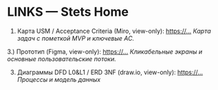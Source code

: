 # LINKS — Stets Home

1) Карта USM / Acceptance Criteria (Miro, view-only): [https://…](https://miro.com/app/board/uXjVJ6sKgb0=/?share_link_id=488402602130)
  _Карта задач с пометкой MVP и ключевые AC._
  
3.) Прототип (Figma, view-only): [https://…](https://www.figma.com/design/staLoelksEPrQAp6kfVwxG/Stets-Home-%D0%94%D0%B8%D0%B7%D0%B0%D0%B9%D0%BD-%D1%81%D0%B8%D1%81%D1%82%D0%B5%D0%BC%D0%B0?node-id=22702-12025&t=6atDyDkk1UcCfvdq-1)
  _Кликабельные экраны и основные пользовательские потоки._
  
3) Диаграммы DFD L0&L1 / ERD 3NF (draw.io, view-only): [https://…](https://viewer.diagrams.net/?tags=%7B%7D&lightbox=1&highlight=0000ff&edit=_blank&layers=1&nav=1&title=sh-dfd_erd.drawio&dark=auto#R%3Cmxfile%20pages%3D%222%22%3E%3Cdiagram%20name%3D%22DFD%20L0%26amp%3BL1%20Stets%20Home%22%20id%3D%22MnnW-QWd7FSkF0TVXXXI%22%3E7V1bc5vIEv41rkoe7GJguD36uptaOydV3t1k87KFJSyxwcJBOLbz6w%2B3wQPTMBcBQoqyVV4x0IA0833d093Tc2ScP7z8FnuPy5to7odHujZ%2FOTIujnTd0Bwt%2FV%2FW8lq0HBu6U7Qs4mBetKG3htvgp182loKLp2Dur2sXJlEUJsFjvXEWrVb%2BLKm1eXEcPdcvu4%2FC%2BlMfvYXPNNzOvJBt%2FRzMk2XR6uj2W%2FvvfrBYkicjyy3OPHjk4vKbrJfePHqmmozLI%2BM8jqKk%2BPTwcu6H2a9Hfpefzvfv%2F%2BLF81%2Fe15uHp59R%2BNH9dlzc7EpGpPoKsb9KlG%2BN7S%2Bf%2F%2F56c3XzbDp%2F3Hz88O%2Fdz%2FNjZBb3%2FuGFT3792yav5CdcPwcPobdKj85myyCcX3uv0VP2IuvEm30jR2fLKA5%2BRqvEC9NTKG1IT8dJOSIMrXbFbSaZNmetcfS0mvvzUug%2BPV%2FKIEyOy3fR8pvG0beqKzOJ2F%2Bn138iv45WNV1764S8Cum77OzcWy%2Fz52UHXhgsVunnWSrtx9kDgzA8j8Iozr%2B8cZX%2FS9sFO6HsrB9%2BnPgv1BAsO%2BU3P3rwk%2Fg1vaQ8e%2By4JaJKiCHD1YuG57cBi6yyX5b0YCWd5ZUgWVR3fxsI6YdyLMiMC4sZF0fpz%2BVeHaU%2FZ8oJ6eczJ%2F97lv%2B9zP9a%2BV8z%2F3tBXWMenetHp%2Bm7pnc1kJb%2FmNb3pww4Z7eJn6zTJ%2F2evvlbKzMGmW4qxgHpqFWUD0%2B678qm9aM3C1aLa%2F8%2B%2B9FwY4Sl%2FXKWdVWQEsZp%2BYiHYD7PHluMIu%2BuGnpxlHgJdZyOBTK%2B2MHRDTf%2B6HglDCw2FNzBRoILjwSc96xG9fVFPjbOyh5Ph2Z2aOR%2FbTIw0s86JVIMm%2FQJVpj1%2Bjz4kX5c5AMgO2FTz7gi4ym9BSo%2Fl2Lp96Ilm0PHn6cKoTyM4mQZLaKVF16%2BtTYY6O2a6yh6LBv%2F85PktRw13lMSZWyWPBCm81%2BC5Av1%2BZ9shJyY5dHFSzlg8oNXcrBKu%2BcLfUBJZYdvYvkRkZs9xT8q9pIjpXX0FM%2F8rs4utWJK3Au%2FcyCX%2FJD9tp3DOPZDLwl%2B1JUxNEhL0U9RkH6TN3J0sVYnR2zq9ZsU71rKNQZ79SLq459QLMCE1QDG1MDWqaGuUayIW7kx%2FRWPH7wgnM7A1dVGrv4rD93TOPZeqQseswG57hjZCGnNoY3dugUnIGLo3SIsfuQlsNkAVvFd%2B4WZrq5mCu1Q4e2S6IgCk1W7RokjBrGs2Tsi%2FN50xT804PYRfaYg%2Bshw1E40xyoHx9CIrCY%2F1dDXpMEiL6HXJOrwepMn3yK6v1%2F7w2g6QxGCgPFWWX4sDInN1wrDqRl1auCk8PhPDY57BM4Mm6a9JWwattaNNMdszqvrEltEGoaRdkoB5JxBHS5R9zazaig%2BjcIRAWfN3EyvvOobrm%2FvOsH52AG6HdC1rW0hF0sjF08Fuay%2FVMYbUgCIdZNpdbdagdMDbCYJG8vG28INksYNmgpuYH%2FyqUZBwabUWqGTzil9o5WfdY06NCio6XVUVS0FnjDlcjml7mBR7c42MVf3wNhqHhhbag6Yx2dOsxhb2jALvfU6mJHmqyCs3nA1JxeVPvW0pTx%2FcOSAXhkHdwOVFTHrs0CBeaO8BHY72KA3pNsw0hGAZdru1Gk3%2F4Zu1RY7l7hZtXflLXXtrw%2Fvp261IkEmaKhfxGECHqoFyWEaWnwqTMCobNPkgJRR2Q2JgUDqtIKUdaBWLVdg8GIzZ88BZQeUbYwyS9owtroM475QZiAQZXw3TwENDYqB01ijTNkWp47UfHPaavAwC63PQtG2ZqG6Iwu2hsT2ZqEItk1rsfxq5llh77Lu72xMNcn1TaBQA7qWb%2Fa8DBI%2FS0rKrnuOvUfpcSeRWoaMtoAxN6HIHiqhSG9hRZbo6uFcXasRWEvKUGP%2BUFFk0U2X9Wwk1ppppUH4aZfUcJB6zoZW0%2BSouua8EPRdoBpPc%2FOedsGUcrZrSo3JpYRHDjGsUbElmprVABc3OeSArv5tJ9NpKl%2BTYzqxEojjP7AZBS8vgWveyoHmQi3JJVcUBE8pH1%2Fl6KcdfG0IdsqzAC3olveQmViru%2FXjfsyKanQgGido0AE3TnCggzHogBcmYCS4Pn8G3PISo0QJjJYMGH6uWR3OJTzT%2BdSqhkiyjuTOm31b5Ng7nhXrQk7T68JsmnM89%2BJv74504z7%2Fd6Sf5%2B8Tvzs%2BXvj5yVIkP5EtXNGz%2F96%2Fz5%2BrwbeLF3fvtEKC%2FO998f%2FsjG6axQH9obzh28qXuv9G3B%2Fb4KviN%2BmYvygZTNPjQwkvUY2OKJeRLeUy2hqPyXuJXLu00jddhmHbzBq1hn%2BgZRmGNEtiy2g8iZfnx77bVPL8jJZsoR6DnNV8qSLJhjOrEhGdR1WGWPscbqdJQBn30zBmFFJ0y%2FUbQ9s3LHJ5eX4scqeS54daAqTKHrsKa3dxTQNXi2gLr2HudJ6kK9k0Gn0FepLNgTzJ2hf78b8fwcvV1%2BDq0Q%2FvLv%2B8fzgWCK%2BxqWGnTB%2FRk7%2BMUa%2FZsHT6IyV15mHWIwuvIi5xlN7XPDsyL7J7pby2LhckH4mvbB6sqx27AWRElD3d1QjoamOorm4LGtCrzw1KtdELjuuR0qqX0a%2Fdy7bunjhuvZ91DehnbaB%2B%2FvDh%2B93sY3jxdYHtyw8PM2dx%2BekYdioLJY%2FtUnq1rpR6IpV5Mqi1YolaK7agtTKwacLmf5TarD1Dk00yqYu02Satj8TNGVPxMzMzJqF1iY7Y7EvBHPr0%2FaO9%2FHN5e%2FHXH6uL0%2BC%2Fy6v1%2F1pgqeqtgb0Q49aI2OUZTJsbQy7zRZ0TwCFiGiwngBdiJMgJ1QwG24bSUiUGSdhkdR7WxKDE3Mxx2ZshUrmHg3FZAjOBF9c5fhHd4MqMMr8CB0FnNKiXohqt2d97iPwa7Pmx3q0hX5dGvjHK6mIVeKGeZGy9FqDhmBUg6dj4xFQzLRDWT1BqXpB%2FxLCrXq5p6HPJ8RXsoeGIRDmOBBoTGHB8To8waLoQLjK1nbzYzQjDmG6xEIxYIBr1QjlCMibHR2ryZeS1OEsrwFMQqewgTSoII%2FZuuHG3gWcsquu097yWieIq0%2B1ESjYkD1fW2jBdsi6q%2F7RLWX5JAQMQjCVlK%2FQLagcANRoX1C1FScXX00wl5ZS8697ww%2F7TQ2pbGFXV6GFtC4Q0ZexvT%2BlPgB9alvcoKv2dThNVLOi5i4oeG7KK3rKtUYBs2QCO9e7IAyijcfwK4GxEm%2FgsYQKE0ZLloVCVBvYnDFSlZjJk04cB0FMVGqXlMlujLOkYiGGTdJthKcuAmIRDWZCMZXCiEwDNNWQ40xsMTJCq%2FKNefBYprzYdq1z%2F5%2FAeT7gePz9FQmi97CapqBvW25kMqW207k7WgprWQpuxWc3USSnUgVnNUmA1QIbHagJMyGE1G%2BBFXe%2FTxtINMRtrTE4juYQ91CPacwcu5ZSRyh2Ti%2F7sEyvJ%2B4FtaxxbywSCuZhTyghpAC1hsTKfHdO4bVNMKXk8WtwYbVabSSCxjc1NQ2PXbpoaeak6pX4Fn5RdLbDYE5%2BUwRc6%2BKQgZmrJjful6iMJP2SvbLsaPSqWgN6xSi9wnJdsFMulWU2OZvMgnoNUeJb1YEHZfKalSj2uyN16WmQNPEs3NKPzBaH3s%2FWazPbSiUkxRMViVGJlYyaROSBUrGraxKa4u%2BBWatYwCwB3hem0Ews5o2zw4rKz2Mxi7CYTYOZrW91GKNKAFYsNoR4MSpjWsaucYg0SOxaNLPTGkJ2lKMD6W10p0lOrxzU1xhtnP9W9MuWwtClnaeMsD0nnx%2FIUBwkhh1MAEOlAUFNJSNA06yQ9R31dCUh6DkOiUwg9tCSVqieNiUcs%2BIz2ixfsUq0VPA1GkzbZMFKy2AD4AV4x3Fyb2tNkEiEDs%2BzIC2MYbIqrkhByeX5IHeBhJSG7ax9sNVtTZ386ZBqNfmoh3d4IUKAoft%2BZIeRGaPtFy6ZGj1vYB26HTD7HwKNESaDoBddFBgohznYZKXv2I4QcTnIK0oHQsZKQXbd9OcYlP6jbLzH2qw57o1k4b091pfKGW5ZQU%2FiJM6BakHik6khwsRxNlP90af5L0TiKUw9Iz9U1q2%2F7BwSmhcYFps7mnl0gNsMDSPpgm5p2kxoyHaGnNwDaWSTytl4kcr30HrPDh5dF2rA8md%2FPT%2BZe4t0mUex%2FuKD83qF%2Fn9FBVmQyWC2u86ML46hZ3y6Lpp5rWZ07%2FTw7yub51DGqn82O0itqZ6nj7Dxq3AvVrs6P8qJ6ctCVqI4HDH8yn%2BPtnNTMQVcpjgeP1Jacpd6KXZDBeVAJfasEXVAlkEJXEioB29qAXgNRNpZOQwKs3oaCEZFBLsd%2BhUr7uGIZ2cP7HsmwoFWPvoHqAcvXHPTEgHoCY2uKiqIlhWy06ic7rUDEdongqZO%2BNQgWnVTIp0RhxxhjTgG5EricD%2FofeKQPFk%2FZmPUnOn1hU59S4lXWIeoV7g9Tlu2qIqQBWX0T0EX9VuISzBWpzu64LlJWP4POZoDy3305%2BE2XGMUDKyOL5W6%2BMgKEkMup4AcW53B7L%2BE3DWXEJlNc4A2UkTjaDz6z7SsgYKBPQQH1WBUKDDPTQ3JK6qYX1aGitPpWN8DeWLDzzJGf%2BpjjbI7lAhmEPG0DyHBnPg6w6K7%2FiU%2B22wcbs7YaCN4oPDu65mJLQW0yjQJWntRpolx5clBIAyokm90BYQr6qCURgN7thE6NAtPoe0gByK%2BfjrbabG8kWr9tNz2UBPW52orEnSWq5WCybXL%2F9YlZVrY1di20pTVYuaf9TaC9Sly9Wz32ItKd1NCXciG7KGwM%2BXqA5wDevsFriHo2iJNCArzI2jBMO1XwQlsU8OxUDGVyy8uMBN%2BWvIsLRtFe9h1IK85OEOi7jXNiBPJxLunBTGeU2BxsE4Ht4hwsS84NxUGrdlWERoK63oemlopTTDADd%2BfhLRos1yXTrbQTwyDaQBXer6DA0GDvDSAtqSWsLqy2Wlbzo5Ko8kSg0V0VonVb6NC788NP0TpIggiUuG5cUEmq4koFw31b0aIOW13SYZsVjN20eo8M4DA0x5TeEq89EzGD9CCq2ul48dbsSqAmh4LMSHoaLviz3xuFa50gnuJaaSxaL9GUrJd4rOX7VqpQgfxSQABMBgcYNmD1KsmIrTmuLHSRYqyicRkH2uG0WSd2AhUcDDbDSGdQu34OHkIvr5EyWwbh%2FNp7jZ6yEblOvNk3cnS2jOLgZ7RKPALFvFZKCVRDq11xm0mWuKlD%2Fj49X8ogTI7Ld9Hym8bRN%2F9zGYHIJGJ%2FnV7%2FieBOq5quvXVCXmXpzfNKLlozPMTYI%2FdBGJ5HYRTnX964yv8NGGnB0G4OtmCkBelDhVoMNh2F5DhqnZXcilIdlfbIXK3pz4g02A9b88k2xh3TNUXfk84py%2FbQ%2FVU21aN1uDGq9C6jMx853l013OIo8RLqOO1%2FMqbYAdENMf6IKLvfEOx8d7C%2BZ9M%2BjAMrjMoKNqBApsAKLbs%2BbcwKYlPat7POvrKFLTxSJsMWbFAeH9hiVLYAPcUToAsMB283pIu%2BCsDuJ4G4woNnKgSC2RghYnrnQCCDEgjgwJoCf8Ahpb74oyqiX%2FHERY1Fym0BGrsHVP4tRBLH8qr8%2B0knWHwoTYZO2DCLeaCTcelEnyiftLi%2BN%2BYTGaf4%2FtsgFQJ3hzTMlthsL4nCjU7uzFRf1zPVh0Io5HU0kGAvNCNv%2FfVCjwWFRZwKiNrCYvtx8g1TQSX3KZzEXl%2FE3SGxNQN2laLYfWRmYpsThYI2JazLtEWhlDNboHC10aRJ8U28LDYIZjhiUfu%2BYlImvOhQdZdmsLDPZCDfSxHalg1Ou2PePUOehDmGCFebljXKSkNwU1GXk1kN4E9FxrD0QXkCaU6fRIHRBIiiJRihSBQ7ay1IgH6KBf6IDTAEc1iGO0p9JmjtMOYUt4DK62Gx2hbqLABtVrIBCwA5M2OzgMV6j8mcXq0YU5V2exfX0tIdalJ3WU4Cpzi1A4sZVWty6bmdOebczmrx5SrsU9%2B%2BkWuzs6spY1tn794sbxu8je0vn%2F%2F%2BenN182w6f9x8%2FPDv3c%2FzavcfmrfhC0UnecNy9LFDDAZCVabdvW3eMdKJK7JFhJNUyD4SN9lRlGuBd8FNrCozbXoYR1FCX57VRbiJ5n52xf8B%3C%2Fdiagram%3E%3Cdiagram%20id%3D%22xzmoIf4-ixnHpPlwYKO3%22%20name%3D%22ER%203%D0%9D%D0%A4%20Stets%20Home%22%3E7Z1td5rKFsc%2FjWvd%2ByJdPIsvVZLePPUkbU%2BbkzdZNBK1ByVV0iT99BeQwYEZEJWHmWGv1WWVICDMf%2FNj7z1799Tx4u3jyn6eXXsTx%2B0p0uStp1o9RZH7hhr8Fy55j5dIqrxZMl3NJ%2FGy7YIv8z8OWjFe%2BjKfOOvUir7nuf78Ob3w0VsunUc%2FtcxerbzX9GpPnpve67M9dYgFXx5tl1z6fT7xZ5ulptLfLv%2BfM5%2FO0J5lY7D5y8JGK8e%2FZD2zJ94rtkg97SlGT1Hf7J466oXL0v%2FU8crz%2FJ2roZUXb2PHDc8%2BOq%2Bb%2FZ4dvoHkt6%2BcpV%2FRNn%2F75rc7f%2BmfT8b%2B40fp%2Bh%2Ft6vok3tFv232JT3vPknqDs%2FB1dBq9jnqW3DPH0fs%2BtjxacyRFf92811Prb069%2F46uZ3AVnsO3vv0jXDRa%2B%2FbKj4edGhzxKBhIvj1fOqtggRx9dl37eT2PVt8smc3dyZX97r34aEPo0%2Bhp%2FuZMPm9GXbhuMACvgo2FH8ONPwUb%2FxIfTPhn251Pl8H7x%2BAEh3scrZx1cCxX9tqP15j5Czd%2BG315c6SyFp327NVB59FZ%2Bc4btqjc1dpes4%2BOt3D81XvwOd6MHg%2FiWMYqGtSvW00kkp1hekgW2rEOp8mm9zus7cF9DmRuL6fBOUyOztTShycnx4sdn6xQjk%2FNHJ7tBtdhafvOyHtZTtZ7jXZ0iME3sFNYVinRtyKxVKsthdRWoSY%2BhzZqNPNW8z%2BhEtx45OI6iT6%2FzheuvQyMnz3JLBp5kbWPxvvcdcee64ViWnpLh9BTuNJk5T1%2FtVdTx48XPHvzpR9dEH0U%2FAt%2B7lj6oPf04FjHwWd5%2Bzn4F66%2B8sfecu2vAt2G23AC%2Bbw6oYRGvvccb9R1ntD2V%2FH1D9%2F%2F8HzfW1AUplIVVmi%2BKpTde3p47pJZdhjjKtvDWtc1BlViDN5c5o7C4HT7c9vdyjyyyeHN3d6OGcrAol7q5PJmr3vWEnvB1Xtyo%2FvzbD6ZOIFVHr3O5r7z5dl%2BDFd6DQAn3x7vMVqU6kcLNjzUPUfH8TZ4z52LZ2E1YnSfW%2BH3q0GYs5aFghBls%2B5oHchhvpxebb5pZJSk866kt1y7K5ttKqvU3sWTlg7wUgpepMNFVB%2B8GGLAi1F%2BDDZjkZ3JHG2vWXLRqx8qQC5tDu0%2BMbRPTxb23GUdObge8oAYTGnABKLghigGYhDFoKsAYQJAiGU8kfgykZuhHrkurOjVDDcY%2BjPOMD%2BHRPhFmPdzcC0TgA62dKMBdXBDHUngkHPskPWucgeSG4CHMAaU4pUL4y1mRBRjIIr6BQBIwZQi0E0KkIIHpKDkJ%2FGIFCjjrHtIgeQGSCGMAaVkyoVIoRHpGdFmwzeJa0PBnBp6GkE2X5Qxf8cm9yPZbPBqxVsDaqldY0AtbIlOBWrhh1rQGOWdWvK9b6JTi1r94ABqaXUsU1LkdlALnpOqYSskuacJyhgYqehAKs3qCkilLaFduB%2FPpq%2FffymufLpeXK%2Be%2FekyZ47aUI2k0MfUJmOSSuQSvA6R%2FjRMf2MkzSII6sE0tZJi0ZT4VMbEopWdQJM4ZGCeWkv6ojx9w5PBwU8GhSYM5qnlnCBynlqwdTe8Pj%2BCN9PwzdklWhQcRLK0A88ThaKFxwlBrDA5l41QQMWT25gTUzuPFU3JC54qmNIbTHArRz1HiAgmuO0Yg7QJbkA9JUQL1COIFSbnwRVQD9V9w5w4GKIYmEMnun5gDh0%2Frhr%2B5tBRT1AX5tAVaQ3gQxTjmTeHjpwiN%2B4pKN1MyQsltT3HgyHugGl0Akln8HO5er%2F9c%2FbVvj2z3JtfT3%2BUxYmen34M4MEaeHA4jY4%2B6PJddOKgR6HcgD2EMaCUiOeO7DEcOWQsh11BoAK5Ys2rCLikLVmthi%2FKzcXcvPp0J31%2FWJw%2BPJ4s8uqZp2m9kFx6kPJVcsxrCCFizOiXdXAkPAIpXy3JBFK%2Bqgx%2BFloiSPnKOUFdLU1eKEjge0EsbFFp8n3S0BmB9EZKjTelDGB2pqQCmVhV%2BhYbhhH%2BMrGoJ4iWiSW8q7FQjUAigphXSopVCCEW5kHspxPGM9Pn9J6y%2F%2FQ5RriFa90ApzAlJJMUEnAKL5zCX%2FIV9QQNgFMyagROEcS85mRj5UZE963tBQzThqaAYdoSmWI47u36yw9tOLZn99PXh5%2F3DwX9npPSMxvoV7GkAinuJkBJMMAfDxS6xiDaWomCzH48OGOgMcuGgRT0RYi2tiQ6iLZWGW0ttGsQbc05QV2NthYKEp4dBLGwOxpBH8Y2PCRPNhKXbUpD8KzAlKggLlulv7NhbOEvLks9QWRc9qxtbGnC41moR6AWQQwsGZnlOkeMayUAezAlDYi1cswe%2FMVaqSeIjLV2lz0g2iqYgaVEWysuLwqwUpt0AFbY0hIlqgq0wgutcFgdg36G9ggzCk4rcg2jBXCl1cFNxi9PTxb2PPwiaq10QJTHwoBGjd8DuNSoIiAXpmSl0OrvArnwQi789bKmj8I9vH2Ck0siSCAXUUwsZcpGMMaGciqhPX4fvKpxZvtRXMNJ9grfugKWYUpo6BcCy3DJMvx1uKaPwj18gYKzTCJIYBlRTCzFxWjtbHkN%2FMKmloBf2BIXrQcq8Asn%2FJKwCu%2F8QutD2lF%2BUasfLcAvrQ5uypSGHfxiokIDeJpL8L4PzNKGfoBZ2BLUHnXzgFmYYxY0Z593Ztkjiik6sxjVjxZgllYHNyU4GsaPFCx1ZZiCEQCQGsUAAMJUG6WcekZDYvacRUP8IlLJUAlUJsrVQrYykVHWFZKMWahM1JJ8KP58wPeDKxMVWiioTJRzgrpamahQkIDvgljYospEOykleB2xjvONVCBqSitA90yJByoQVeldbBhP%2BKtARD1BHa1AVKhHoBNBDCxUIGJHCcAeTEkDKhBxzB78VSCinqBOdnspVCOQhyDmNa%2FbywFt6YRwo3AtJUAXtrQF9Yg4ZhcO6xHRzxAZXOyu5wQqEglnZMm4ZeI7iZOzTDQDDk8oB1ppXTiAK2wpaY8pR4ArzOEKf0WI6Gdoj2Cj6LCiVT9aAFZaHdyUeTpWhb11gVbqUw7QCltSokw2CpFfTU8UTYpebBQ0IKaRovkbhaTTgyT0kvLIJqHLpkxiiUIbsShWBEnobSkKQq31Z6HXUP%2BuIA29zEBmjf%2FJYGuH89BlCLgKZmWRJKn%2BysPgRWId%2FNvLTa9DPwUPAohh2nkQKLN3AQUFUdb63Zb1YQstPZ1DbEGDDqKsuCSBWkQxsgVRVshQb1oLQCBsiQMCpzwTCC1JnUcCIQOnHSYQCJ2KZmTJ0KlgM%2Fj5VgcwCVtygY5yPDMJNfmcRyjpZEu5YkUCkohiY3NayqnEHLkhlrI1imgkoZSITDbRHQXP6cJhRo9DQYr0n9vPwa%2F5%2B9z6L9BMncICmmFKadBTjm%2BaoeWmc0gz3WwqV6xIoBlRbCwZwTyoEgDWO1ewNBa%2B1QVIw5bcoM0c10hD65PLI9KQscvuRo2g05xwVpYMiuZUB7B7AC%2FsqgjghS1ZUeaxArxwAy%2FUJrk8wksnG84VKxLQRRQbm9NwTk5VCdhSCuIWwBh2FQUYw5bE9ijsCxjDHsbQ%2BuZyiDHoZwDGbBUJGCOIjdXorUGHSV2jDIecxrWMILjEk8YAbNoS3aev5%2Bcz2Vncnf64eXr45N7%2Fvr840SG4xDXYoCJK%2FIANfRjuMTFOHLApViSAjSg2llKoNAQbA6MOPeaQLrJHYzIA9mhLF8%2BLS3V0e27c3Cvm2%2Bu1ebu0NKougD24YQ9V4o496MNwjxClOOxRrEhgD1FsbE7x2zPMHzKkOViimUddpJHGhAE0wpRSTAjxcE0j%2FFW1pQ5DJD6gka0igUYEsbGDnBCPhQVxdIxM1DSZBO9lYh09ejWw95lgEDBMfXIChmFLXwowDM8Mw1%2BJW%2Fow3COoKDjDJIoEhhHFxlJClSHDkDRixoVZFAnDFQnDmNPOF51rTDMAKm2JaLH%2B6%2Bf9zezU%2Fn4mfxp%2FfB7ZK%2FskP9UrkALJ8riATFQDqYhrMgwDbbhyFSGrCDBiCKFllNC6gyYrQhuulkQEsF8O9svdigrtVDNNuNhuwks9QSTpd6MHV6EggfUFsbAk6m9rApRkFR7a7TbSdaspxUD3XaYkBDleVXokG4YUmj%2BSQ0ghE7w6UbmoUI%2FAKIIYWDLBC%2FpttaUEYA%2BmpAFtyjlmD1qzLQ7ZY4%2BsQsHJAxqUC2ZekRorqAMtkDOFa0EBwLSlsPXd7Pvf587wTr5%2BH597s38vFpe0MCkADC8AQ%2B3MxTbBUAfhHmFGcQimUI5AMILYV0qeolW%2BcCJACxsaAmhhSlTQ45xnaKE14OIQWvYIOwoOLdDfXDD7SilXYR1TJhEwhg1VAcawNc8DMld45hha1y22OYY%2BCqE4ESFIIBlRTGxOcaIy%2FpdNVCmpC7CpCHBE6ecukk1jMgO0YUt3kBjDMdpQe3LxiDadTI0pFiSgjSAmVkbFUbPJMVqaajYpuRIBJInzBV8NEKU%2BuQCisKUfWjcYYBRuGIXWcItDRpG1Tma%2F7JAkUIowVpaeAZNLKYkLZYi9t6LV%2BrQc384GjZpTEIBLW5JSLvvjG%2BXh4bNz88X6HCC%2F%2BfipTMquM5k6aLp9gAAzb%2Botbfd0u5QYX9jQc5aT4WoVjdbTz3%2BclffVu7aX74h0tn9b2MvJX5FeVuG5dRLaCVc7m7sIkIINpj%2FFOx5k4Cn87LzN%2FTt0IMH7f8JvfdDjT9Yb2kj44T3ZYnBZ7vAP2LfCj9uvRZ%2FQ90hNxad27b2sHuNT%2Bds3v935S%2F98MvYfP0rX%2F2hX1yhh1UdoFny8cD%2BeTV%2B%2F%2F1Jc%2BXS9uF49%2B9MlWi%2B8HJXfzJLnP3z0JwtXjmv7899O6ndVp8ibkEMx06DEu0WxsawKN2c0%2FtbeCszdr5bZrzbI7HdzhY7dbzDk7XdsqzGFH3T28s%2Bhmf4tqqEffMild6L1D99JZOE2p4Znc0rBb2vTviKZVjTCElx0LOIj5%2BBHqPcr%2B4fjpg0rUbEtvEnPH213GP9hEcBBZJ2jUm4YoqQf%2B6yM%2FVZCYnHefGu%2BCm6Ucy%2FcFNr0ibuiPbOSpq%2FwVpOFCUVKY1QvriF7PGScSB8kDTFjQ0Ys1oKe2YH39LR2DjEbLY7wi9%2Fmt%2FvpvXRx921iXdlfny%2F6Jzk56INTjL0togy6WXKcF2NGGgy261x5EWGHqvjp%2BP57PJTtF9%2FLwshh9%2FYMqpAYkyYSGtSksYUAlRTGIGxBbFIGW9b%2ByvvXQU8eE%2BfJfnH9vaX982XxjK5B%2FPRSQu0U0KECjE6Czmr4otxczM2rT3fS94fF6cPjyaJ60GmWX7TMbbEv683wC2pXgEwQyo0WgF90qQF%2BMdUu8QvVutMmQxiJIenhBtv49eKhP5ysIxMzDFaQlee36EjQ34N30%2Bj%2FVNZv8KoRvTGM1M0i3nHwUzf7jjfTxn2jwefI4ltD5Xeio1GPYvyLjDpu%2FKn9CvSqjX8s9gAFddloAAUbsY99ZNsrMF2ld2KYjdtH8tiEA%2Bqcbst7WUo%2BTGKWRfcxZjuIuQZTV6sj8CgTiTZYuY0MnpdlCTWMaBaaTVSeHTms9Aw0cwSvfTn9W%2BoxzpmdKHFfYDDOVRpnesb3ALVKsZI5aDpfpvhQ40Y14d2gVcVw3Nv1lx%2FacGzP7qevDz%2FvH2qkVVVqwm%2FZjD1EgZRa7WFmJ4MjPAZgD%2FPsISUTP%2Bv9xVt1SzviHi1ay32cq5VZy00yx9ckISSd3SFlbZhMt6j7gu8%2BZriUySwbxqaaTLM2k6kbwphMJW3MagnfZvahx9XTq3Wxai3sZKDXsBPi%2FtLITpr3SJPHJtxNjDKRhz2oP%2FCWc8jtLXubKr7l5OZtFRJ96qaTvj1VSulFpdNr8ZdofaUNf4mR8Zck7oBqg4ytBPtqeT7I7qRfx52IuCpN7ETW4CZR%2FU0ir1o0W3eJo1w%2FHyTJSN9dDG1QpwOo5L3CWzo5t4roWG6c1TwYI1Fj1NL3j6J2Xvj9I2d2ZL%2B%2BO4hkyANRHltkPWNlZbkGU07sRe3XYGZlpZW9GEc8V7BjzfN%2FL9m%2Ft9JAD3O3kZzW0Wp6EhJR3yWuCsPf7aX4hrAjBNzQwwQ1qirX5ZgKbLwhqU08JTRj4xU0LQRFHpXDI4%2Fl92I0P7mgVbuIfq%2BodlHhCK%2BbiBUUO13YsJvHQbSh1GRgw1kejWStNGRfM%2B7sehg6uxdN75Z91apNMGLOvubXKuQhrbCN6GyxBS5OPaGY2WMjsYdls9ATBkkTTV9Pq9pC82%2BOTTT7OHk%2Br8EaZ3eimI0n8zFX64NuvxSsJPxZuL3DyqdahRXK4pmoKRughhJ8DPU4X0auR7mXLbIULZnN3cmV%2Fe69%2BGhD6NPoaf7mTD57r%2Bt43cAMXAUbW%2BP2KD4Y6gzfaCJvsLmw4lK0Rk6JD63IWNRQy4P06ZRtxJ6dYV9tdQ8krixPKZSmIUn3M2HLf1BVRnkKKxRFV6uWHVNFp3rdvaeHJ%2BdFy8gZ5TeXuaOwmSJMWVPcXM0lpfrRAjXL2hzd5Izacyv8PgkzFl5ctWqkYaR4GS4snXdhQSkzppQGDXDKsUzW98EEy5R9YmCcZYzyY1Dw8qvQ%2FUYw85ozFTJpvhe89lMoYuV18Ose9nAtO8AcpnSYF9khPaOZusdjolnmRmGjYkwCP2hZhRB%2BUBP5N8EPyrqooMVU%2FY7QfvXKE8sTihLBwRWa0iQ8QghiZdG9ZS9n6NEUw8gzQHuuzzqEBA8FbCkL2k%2FV7%2Fysj18E8X6iQQfuz5M6HjMBXlod3DmV7yt0gIqCOnzLDNCGLd1RapJbrM4UYr4GIz63%2FqASjKQwS0%2BwjFfcPVOoxpmYioamIfGfmi4nzlqUd3tEJZDyexGjKFXB783MPNVQvZWa%2B3fI2TpmSRo191OU6IadkiwBhp1Dw66qJQ27Up9d141G6nA1ZNeR8JPKI3XMsM%2FuxRSiYm7B783O5EJ2vna73t%2BxY7HsuizlGHYNM%2Bl5qTyZJ%2BXNCgb2RfxxWMKmq%2Bb3bYYshr2MKVmJAg3XXd7JBBQhjaE16VGSgyAOUHEcILFvkMiQe4po%2BTSbfm4%2FenEnt7PL3rbFW7I0d7gKHjDYShciBsJYY0ql6awKtgkQe7EOc8JhKChQi5QgKsCWtmj1eYF0Ks7YrJF0BEl5kGkFPoF0CkdVIl0gHWGsMS3zJ5d0Dp7lxZyIWKKeOmQF1MOYzlSAHI7cOWXnfzEPOVp3YUWtfnQArLQ7mnNarlNn0JYMWhVGoDrIIjWoBliELRlpOYmZWtqDGShjjMRkYX%2FCVxvFMoIQbj0hXFlC1AExXPZ1BYWs6vdsJsYLYri5p4hM4%2BnybHQNKloJZ2nJbJnESRljjIXQ%2FjiAYeQJoMU56HXIB54I2tKTZV067q%2B388uvt9a%2FN39dmXf%2Fjmgl%2B4FbKnZW1sgt%2FEVkqaOQFokS3ndZqEcAFkEMbEUz0BN2EQtuuBYWoAxjjwZQEJBrmBEl8qrRUoiFx5kdmgSgEcXMIrc%2FIE1zSNOcuABqGFMbvakimxUXpB5UXMi9kkbsTd1dSwf5XesouqAN1HiICFB0gWiIbTbRdluWWOi7%2FU69bk104TYzXbjrqsGgyekdm1lzL1gNBiOnf66ETSmUsQKEJrakoHIh1GNoP5lHK53Lg%2Bgacnlak%2BEe0QhwIx346GLUID7BcnkMSugAZikWjyql%2BlEF3qZ2VVDUjLcKtBHHbZTGpRYlAz4kxjQE2cn1ZyfXSDT8ZfnknCJKkUEgmuJRBRnMwlljWr2%2FvLoLB6Y0M6cglsJmdWgKkIcxke2YmNhVwmHUZyNK6o8x6C6pQKaPaEYU1UDP5h7g9Z90lIeA80kfi0mdRX9SsVjVEJWGAiKpUTtAJGyJyZRzBzwQCXtEkkQ%2FeUcSSkZYV5DErGF4AJK0O5rp86mGMipGmSn2dBqDSW52zAHJNR0JJ7WpMoCXmmUXrbvyPL9gTXQUwUiZXXsTJ9zq%2FwE%3D%3C%2Fdiagram%3E%3C%2Fmxfile%3E)
_Процессы и модель данных_ 
